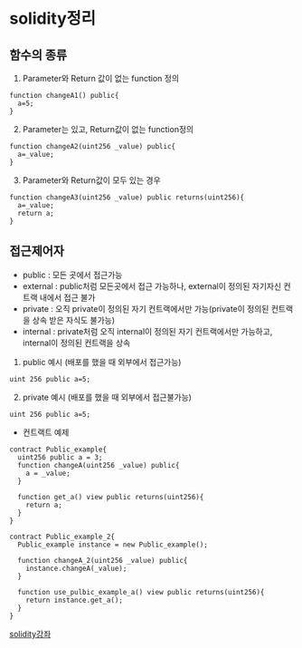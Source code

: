 # solidity정리

## 함수의 종류
1. Parameter와 Return 값이 없는 function 정의
```solidity
function changeA1() public{
  a=5;
}
```
2. Parameter는 있고, Return값이 없는 function정의
```solidity
function changeA2(uint256 _value) public{
  a=_value;
}
```
3. Parameter와 Return값이 모두 있는 경우
```solidity
function changeA3(uint256 _value) public returns(uint256){
  a=_value;
  return a;
}
```

## 접근제어자

* public : 모든 곳에서 접근가능
* external : public처럼 모든곳에서 접근 가능하나, external이 정의된 자기자신 컨트랙 내에서 접근 불가
* private : 오직 private이 정의된 자기 컨트랙에서만 가능(private이 정의된 컨트랙을 상속 받은 자식도 불가능)
* internal : private처럼 오직 internal이 정의된 자기 컨트랙에서만 가능하고, internal이 정의된 컨트랙을 상속

1. public 예시 (배포를 했을 때 외부에서 접근가능)
```solidity
uint 256 public a=5;
```
2. private 예시 (배포를 했을 때 외부에서 접근불가능)
```solidity
uint 256 public a=5;
```

* 컨트랙트 예제
```solidity
contract Public_example{
  uint256 public a = 3;
  function changeA(uint256 _value) public{
    a = _value;
  }
  
  function get_a() view public returns(uint256){
    return a;
  }
}

contract Public_example_2{
  Public_example instance = new Public_example();
  
  function changeA_2(uint256 _value) public{
    instance.changeA(_value);
  }
  
  function use_pulbic_example_a() view public returns(uint256){
    return instance.get_a();
  }
}
```


[solidity강좌](https://www.youtube.com/channel/UCuTGg-K1DY9cl8YtBKbQR9A)
